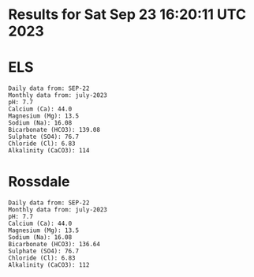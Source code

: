 # Results for Sat Sep 23 16:20:11 UTC 2023
# ELS
```
Daily data from: SEP-22
Monthly data from: july-2023
pH: 7.7
Calcium (Ca): 44.0
Magnesium (Mg): 13.5
Sodium (Na): 16.08
Bicarbonate (HCO3): 139.08
Sulphate (SO4): 76.7
Chloride (Cl): 6.83
Alkalinity (CaCO3): 114
```
# Rossdale
```
Daily data from: SEP-22
Monthly data from: july-2023
pH: 7.7
Calcium (Ca): 44.0
Magnesium (Mg): 13.5
Sodium (Na): 16.08
Bicarbonate (HCO3): 136.64
Sulphate (SO4): 76.7
Chloride (Cl): 6.83
Alkalinity (CaCO3): 112
```
